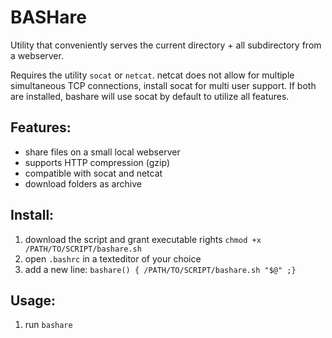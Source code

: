 BASHare
=======

Utility that conveniently serves the current directory + all subdirectory from a webserver.

Requires the utility `socat` or `netcat`. netcat does not allow for multiple simultaneous TCP connections, install socat for multi user support. If both are installed, bashare will use socat by default to utilize all features.

Features:
---------
* share files on a small local webserver
* supports HTTP compression (gzip)
* compatible with socat and netcat
* download folders as archive

Install:
--------
1. download the script and grant executable rights `chmod +x /PATH/TO/SCRIPT/bashare.sh` 
2. open `.bashrc` in a texteditor of your choice
3. add a new line:  `bashare() { /PATH/TO/SCRIPT/bashare.sh "$@" ;}`

Usage:
------
1. run `bashare`

